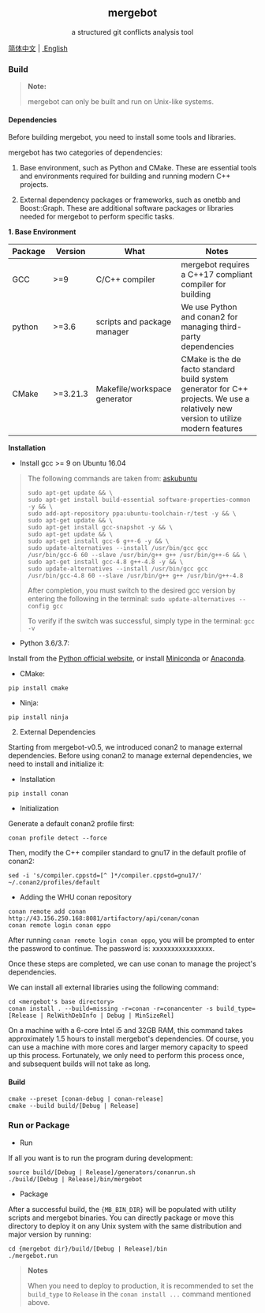 <h2 align="center">mergebot</h2>
<p align="center">a structured git conflicts analysis tool</p>

<a href="./docs/README.zh-CN.md">简体中文</a>&nbsp;|&nbsp;<a href="./README.md">
English</a>

### Build

> **Note:**
>
> mergebot can only be built and run on Unix-like systems.

#### Dependencies

Before building mergebot, you need to install some tools and libraries.

mergebot has two categories of dependencies:

1. Base environment, such as Python and CMake. These are essential tools and
   environments required for building and running modern C++ projects.

2. External dependency packages or frameworks, such as onetbb and Boost::Graph.
   These are additional software packages or libraries needed for mergebot to
   perform specific tasks.

**1. Base Environment**

| Package | Version   | What                         | Notes                                                                                                                              |
|---------|-----------|------------------------------|------------------------------------------------------------------------------------------------------------------------------------|
| GCC     | \>=9      | C/C++ compiler               | mergebot requires a C++17 compliant compiler for building                                                                          |
| python  | \>=3.6    | scripts and package manager  | We use Python and conan2 for managing third-party dependencies                                                                     |
| CMake   | \>=3.21.3 | Makefile/workspace generator | CMake is the de facto standard build system generator for C++ projects. We use a relatively new version to utilize modern features |

**Installation**

+ Install gcc >= 9 on Ubuntu 16.04

> The following commands are taken
> from: [askubuntu](http://askubuntu.com/a/581497)
>
> ```shell
> sudo apt-get update && \
> sudo apt-get install build-essential software-properties-common -y && \
> sudo add-apt-repository ppa:ubuntu-toolchain-r/test -y && \
> sudo apt-get update && \
> sudo apt-get install gcc-snapshot -y && \
> sudo apt-get update && \
> sudo apt-get install gcc-6 g++-6 -y && \
> sudo update-alternatives --install /usr/bin/gcc gcc /usr/bin/gcc-6 60 --slave /usr/bin/g++ g++ /usr/bin/g++-6 && \
> sudo apt-get install gcc-4.8 g++-4.8 -y && \
> sudo update-alternatives --install /usr/bin/gcc gcc /usr/bin/gcc-4.8 60 --slave /usr/bin/g++ g++ /usr/bin/g++-4.8
> ```
>
> After completion, you must switch to the desired gcc version by entering the
> following in the terminal:
> `sudo update-alternatives --config gcc`
>
> To verify if the switch was successful, simply type in the terminal:
> `gcc -v`

+ Python 3.6/3.7:

Install from the [Python official website](https://www.python.org/downloads/),
or install [Miniconda](https://docs.conda.io/en/main/miniconda.html) or
[Anaconda](https://www.anaconda.com/download).

+ CMake:

```shell
pip install cmake
```

+ Ninja:

```shell
pip install ninja
```

2. External Dependencies

Starting from mergebot-v0.5, we introduced conan2 to manage external
dependencies.
Before using conan2 to manage external dependencies, we need to install and
initialize it:

+ Installation

```shell
pip install conan
```

+ Initialization

Generate a default conan2 profile first:

```shell
conan profile detect --force
```

Then, modify the C++ compiler standard to gnu17 in the default profile of
conan2:

```shell
sed -i 's/compiler.cppstd=[^ ]*/compiler.cppstd=gnu17/' ~/.conan2/profiles/default
```

+ Adding the WHU conan repository

```shell
conan remote add conan http://43.156.250.168:8081/artifactory/api/conan/conan
conan remote login conan oppo
```

After running `conan remote login conan oppo`, you will be prompted to enter the
password to continue. The password is: xxxxxxxxxxxxxxxx.

Once these steps are completed, we can use conan to manage the project's
dependencies.

We can install all external libraries using the following command:

```shell
cd <mergebot's base directory>
conan install . --build=missing -r=conan -r=conancenter -s build_type=[Release | RelWithDebInfo | Debug | MinSizeRel]
```

On a machine with a 6-core Intel i5 and 32GB RAM, this command takes
approximately 1.5 hours to install mergebot's dependencies. Of course, you can
use a machine with more cores and larger memory capacity to speed up this
process. Fortunately, we only need to perform this process once, and subsequent
builds will not take as long.

#### Build

```shell
cmake --preset [conan-debug | conan-release]
cmake --build build/[Debug | Release]
```

### Run or Package

+ Run

If all you want is to run the program during development:

```shell
source build/[Debug | Release]/generators/conanrun.sh
./build/[Debug | Release]/bin/mergebot
```

+ Package

After a successful build, the `{MB_BIN_DIR}` will be populated with utility
scripts and mergebot binaries. You can directly
package or move this directory to deploy it on any Unix system with the same
distribution and major version by running:

```shell
cd {mergebot dir}/build/[Debug | Release]/bin
./mergebot.run
```

> **Notes**
>
> When you need to deploy to production, it is recommended to set
> the `build_type` to `Release` in the `conan install ...` command mentioned
> above.
